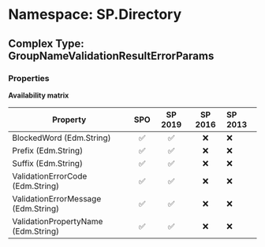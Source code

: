 # Namespace: SP.Directory

## Complex Type: GroupNameValidationResultErrorParams

### Properties

**Availability matrix**

Property | SPO | SP 2019 | SP 2016 | SP 2013
----------|:---:|:-------:|:-------:|:-------
BlockedWord (Edm.String) | ✅ | ✅ | ❌ | ❌
Prefix (Edm.String) | ✅ | ✅ | ❌ | ❌
Suffix (Edm.String) | ✅ | ✅ | ❌ | ❌
ValidationErrorCode (Edm.String) | ✅ | ✅ | ❌ | ❌
ValidationErrorMessage (Edm.String) | ✅ | ✅ | ❌ | ❌
ValidationPropertyName (Edm.String) | ✅ | ✅ | ❌ | ❌
